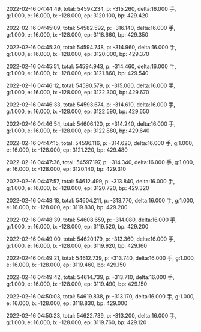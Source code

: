 2022-02-16 04:44:49, total: 54597.234, p: -315.260, delta:16.000 手, g:1.000, e: 16.000, b: -128.000, ep: 3120.100, bp: 429.420

2022-02-16 04:45:09, total: 54582.592, p: -316.140, delta:16.000 手, g:1.000, e: 16.000, b: -128.000, ep: 3118.660, bp: 429.350

2022-02-16 04:45:30, total: 54594.748, p: -314.960, delta:16.000 手, g:1.000, e: 16.000, b: -128.000, ep: 3120.000, bp: 429.370

2022-02-16 04:45:51, total: 54594.943, p: -314.460, delta:16.000 手, g:1.000, e: 16.000, b: -128.000, ep: 3121.860, bp: 429.540

2022-02-16 04:46:12, total: 54590.579, p: -315.060, delta:16.000 手, g:1.000, e: 16.000, b: -128.000, ep: 3122.300, bp: 429.670

2022-02-16 04:46:33, total: 54593.674, p: -314.610, delta:16.000 手, g:1.000, e: 16.000, b: -128.000, ep: 3122.590, bp: 429.650

2022-02-16 04:46:54, total: 54606.120, p: -314.240, delta:16.000 手, g:1.000, e: 16.000, b: -128.000, ep: 3122.880, bp: 429.640

2022-02-16 04:47:15, total: 54596.116, p: -314.620, delta:16.000 手, g:1.000, e: 16.000, b: -128.000, ep: 3121.220, bp: 429.480

2022-02-16 04:47:36, total: 54597.197, p: -314.340, delta:16.000 手, g:1.000, e: 16.000, b: -128.000, ep: 3120.140, bp: 429.310

2022-02-16 04:47:57, total: 54612.499, p: -313.840, delta:16.000 手, g:1.000, e: 16.000, b: -128.000, ep: 3120.720, bp: 429.320

2022-02-16 04:48:18, total: 54604.211, p: -313.770, delta:16.000 手, g:1.000, e: 16.000, b: -128.000, ep: 3119.830, bp: 429.200

2022-02-16 04:48:39, total: 54608.659, p: -314.080, delta:16.000 手, g:1.000, e: 16.000, b: -128.000, ep: 3119.520, bp: 429.200

2022-02-16 04:49:00, total: 54620.179, p: -313.360, delta:16.000 手, g:1.000, e: 16.000, b: -128.000, ep: 3119.920, bp: 429.160

2022-02-16 04:49:21, total: 54612.739, p: -313.740, delta:16.000 手, g:1.000, e: 16.000, b: -128.000, ep: 3119.460, bp: 429.150

2022-02-16 04:49:42, total: 54614.739, p: -313.710, delta:16.000 手, g:1.000, e: 16.000, b: -128.000, ep: 3119.490, bp: 429.150

2022-02-16 04:50:03, total: 54619.838, p: -313.170, delta:16.000 手, g:1.000, e: 16.000, b: -128.000, ep: 3118.830, bp: 429.000

2022-02-16 04:50:23, total: 54622.739, p: -313.200, delta:16.000 手, g:1.000, e: 16.000, b: -128.000, ep: 3119.760, bp: 429.120